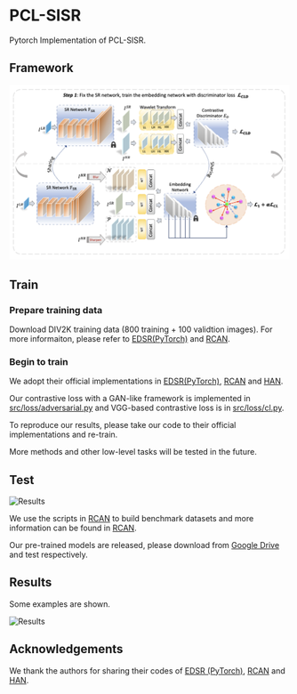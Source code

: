 # PCL-SISR
Pytorch Implementation of PCL-SISR.

## Framework
![Framework](./pic/framework.png)


## Train
### Prepare training data 

Download DIV2K training data (800 training + 100 validtion images).
For more informaiton, please refer to [EDSR(PyTorch)](https://github.com/thstkdgus35/EDSR-PyTorch) and [RCAN](https://github.com/yulunzhang/RCAN). 


### Begin to train

We adopt their official implementations in [EDSR(PyTorch)](https://github.com/thstkdgus35/EDSR-PyTorch), [RCAN](https://github.com/yulunzhang/RCAN) and [HAN](https://github.com/wwlCape/HAN).

Our contrastive loss with a GAN-like framework is implemented in [src/loss/adversarial.py](https://anonymous.4open.science/r/ECL-SISR-8B94/src/loss/adversarial.py) and VGG-based contrastive loss is in [src/loss/cl.py](https://anonymous.4open.science/r/ECL-SISR-8B94/src/loss/cl.py).

To reproduce our results, please take our code to their official implementations and re-train.

More methods and other low-level tasks will be tested in the future.

## Test
![Results](https://anonymous.4open.science/r/ECL-SISR-8B94/pic/table.png)

We use the scripts in [RCAN](https://github.com/yulunzhang/RCAN) to build benchmark datasets and more information can be found in [RCAN](https://github.com/yulunzhang/RCAN).

Our pre-trained models are released, please download from [Google Drive](https://drive.google.com/drive/folders/1iS_2WSt9k1Z6YoP_-EFnXMmUcn7lim3d?usp=sharing) and test respectively.

## Results

Some examples are shown.

![Results](https://anonymous.4open.science/r/ECL-SISR-8B94/pic/visual.png)

## Acknowledgements
We thank the authors for sharing their codes of  [EDSR (PyTorch)](https://github.com/thstkdgus35/EDSR-PyTorch), [RCAN](https://github.com/yulunzhang/RCAN) and [HAN](https://github.com/wwlCape/HAN).